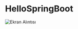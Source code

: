 # HelloSpringBoot
![Ekran Alıntısı](https://user-images.githubusercontent.com/35974781/84294207-862cb900-ab51-11ea-99f8-660649945b63.PNG)
